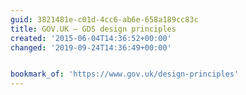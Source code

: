 ```yaml
---
guid: 3821481e-c01d-4cc6-ab6e-658a189cc83c
title: GOV.UK – GDS design principles
created: '2015-06-04T14:36:52+00:00'
changed: '2019-09-24T14:36:49+00:00'


bookmark_of: 'https://www.gov.uk/design-principles'
---
```




